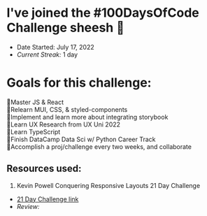 # I've joined the #100DaysOfCode Challenge **sheesh** 💪
- Date Started: July 17, 2022
- *Current Streak:* 1 day

# Goals for this challenge:
📌Master JS & React <br/>
📌Relearn MUI, CSS, & styled-components <br/>
📌Implement and learn more about integrating storybook <br/>
📌Learn UX Research from UX Uni 2022 <br/>
📌Learn TypeScript <br/>
📌Finish DataCamp Data Sci w/ Python Career Track <br/>
📌Accomplish a proj/challenge every two weeks, and collaborate <br/>


## Resources used:
1. Kevin Powell Conquering Responsive Layouts 21 Day Challenge
- [21 Day Challenge link](https://courses.kevinpowell.co/conquering-responsive-layouts/)
- *Review:*
